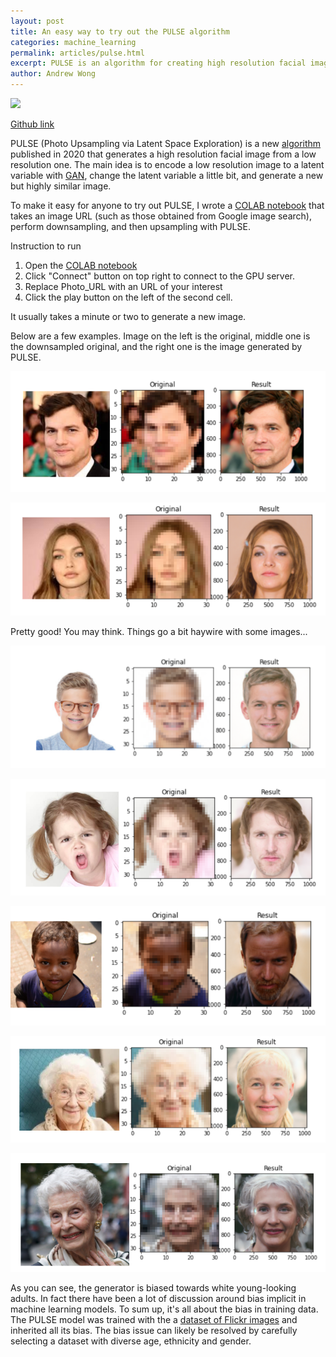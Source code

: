 ```yaml
---
layout: post
title: An easy way to try out the PULSE algorithm
categories: machine_learning
permalink: articles/pulse.html
excerpt: PULSE is an algorithm for creating high resolution facial images
author: Andrew Wong
---
```

[![](https://camo.githubusercontent.com/52feade06f2fecbf006889a904d221e6a730c194/68747470733a2f2f636f6c61622e72657365617263682e676f6f676c652e636f6d2f6173736574732f636f6c61622d62616467652e737667)](https://colab.research.google.com/github/ctawong/PULSE_from_image_url/blob/master/PULSE_URL.ipynb)

[Github link](https://github.com/ctawong/PULSE_from_image_url)

PULSE (Photo Upsampling via Latent Space Exploration) is a new [algorithm](https://arxiv.org/abs/2003.03808) published in 2020 that generates a high resolution facial image from a low resolution one. The main idea is to encode a low resolution image to a latent variable with [GAN](https://en.wikipedia.org/wiki/Generative_adversarial_network), change the latent variable a little bit, and generate a new but highly similar image.

To make it easy for anyone to try out PULSE, I wrote a [COLAB notebook](https://colab.research.google.com/github/ctawong/PULSE_from_image_url/blob/master/PULSE_URL.ipynb) that takes an image URL (such as those obtained from Google image search), perform downsampling, and then upsampling with PULSE. 

Instruction to run

1. Open the [COLAB notebook](https://colab.research.google.com/github/ctawong/PULSE_from_image_url/blob/master/PULSE_URL.ipynb)
2. Click "Connect" button on top right to connect to the GPU server.
3. Replace Photo_URL with an URL of your interest
4. Click the play button on the left of the second cell.

It usually takes a minute or two to generate a new image.

Below are a few examples. Image on the left is the original, middle one is the downsampled original, and the right one is the image generated by PULSE.

![](/assets/uploads/pulse1.png)

![](/assets/uploads/pulse2.png)

Pretty good! You may think. Things go a bit haywire with some images...

![](/assets/uploads/pulse3.png)

![](/assets/uploads/pulse4.png)

![](/assets/uploads/pulse5.png)

![](/assets/uploads/pulse_senior1.png)

![](/assets/uploads/pulse_senior2.png)

As you can see, the generator is biased towards white young-looking adults. In fact there have been a lot of discussion around bias implicit in machine learning models. To sum up, it's all about the bias in training data. The PULSE model was trained with the a [dataset of Flickr images](https://github.com/NVlabs/ffhq-dataset) and inherited all its bias. The bias issue can likely be resolved by carefully selecting a dataset with diverse age, ethnicity and gender.
